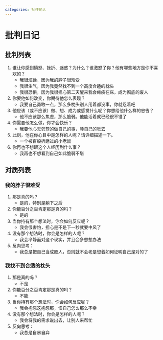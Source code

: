 ```yaml
---
categories: 批评他人
---
```


# 批判日记

## 批判列表

1. 谁让你感到愤怒、挫折、迷惑？为什么？谁激怒了你？他有哪些地方是你不喜欢的？
    - 我很烦躁，因为我的脖子很难受
    - 我很生气，因为我竟然找不到一个高度合适的枕头
    - 我很恐惧，因为我很担心第二天醒来我会瘫痪在床，成为彻底的废人
2. 你要他如何改变，你期待他怎么表现？
    - 我要自己勇敢一点，那么多枕头别人用着都没事，你就忍着吧
3. 他应该（或不应该）做、想、成为或感觉什么呢？你想给他什么样的忠告？
    - 他不应该那么焦虑，那么脆弱。他能活着就已经很不错了
4. 你需要他怎么做，你才会快乐？
    - 我要他心无旁骛的做自己的事，睡自己的觉去
5. 此刻，他在你心目中是怎样的人呢？请详细描述一下。
    - 一个被百般折磨过的小老鼠
6. 你再也不想跟这个人经历到什么事？
    - 我再也不想看到自己如此脆弱不堪

## 对质列表

### 我的脖子很难受

1. 那是真的吗？
    - 是的，特别是躺下之后
2. 你能百分之百肯定那是真的吗？
    - 是的
3. 当你持有那个想法时，你会如何反应呢？
    - 我会很害怕，担心是不是下一秒就要中风了
4. 没有那个想法时，你会是怎样的人呢？
    - 我会冷静面对这个现实，并且会多想想办法
5. 反向思考：
    - 我总是把自己当成废人，否则就不会老是想着如何证明自己是对的了

### 我找不到合适的枕头

1. 那是真的吗？
    - 不是
2. 你能百分之百肯定那是真的吗？
    - 不能
3. 当你持有那个想法时，你会如何反应呢？
    - 我会抱怨这抱怨那，恨自己怎么那么不幸
4. 没有那个想法时，你会是怎样的人呢？
    - 我会将我的需求说出去，让别人来帮忙
5. 反向思考：
    - 我总是自暴自弃
